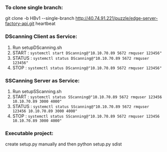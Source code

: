 ### To clone single branch:

git clone -b HBv1 --single-branch http://40.74.91.221/puzzle/edge-server-factory-api.git heartbeat

### DScanning Client as Service:

1. Run setupDScanning.sh
2. START  : ```systemctl start DScanning@"10.10.70.89 5672 rmquser 123456"```
3. STATUS : ```systemctl status DScanning@"10.10.70.89 5672 rmquser 123456"```
4. STOP   : ```systemctl status DScanning@"10.10.70.89 5672 rmquser 123456"```

### SSCanning Server as Service:

1. Run setupSScanning.sh
2. START  : ```systemctl status SScanning@"10.10.70.89 5672 rmquser 123456 10.10.70.89 3000 4000"```
3. STATUS : ```systemctl status SScanning@"10.10.70.89 5672 rmquser 123456 10.10.70.89 3000 4000"```
4. STOP   : ```systemctl status SScanning@"10.10.70.89 5672 rmquser 123456 10.10.70.89 3000 4000"```


### Executable project:

create setup.py manually and then
python setup.py sdist